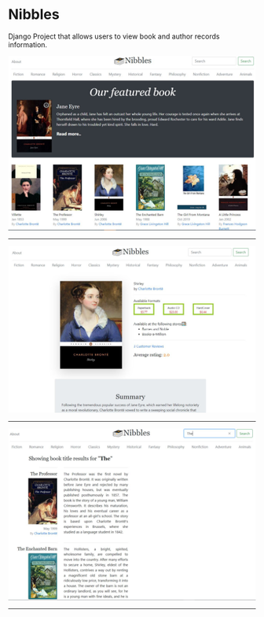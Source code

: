 # Nibbles
Django Project that allows users to view book and author records information. 

![alt text](https://raw.githubusercontent.com/Munanga/Nibbles/master/ScreenShots/home.jpg) 

---
![alt text](https://raw.githubusercontent.com/Munanga/Nibbles/master/ScreenShots/book.jpg)

---
![alt text](https://raw.githubusercontent.com/Munanga/Nibbles/master/ScreenShots/search.jpg)

---
